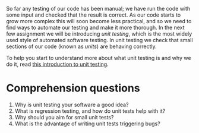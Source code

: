 <!-- 
author: Joe Turner
type: 3pc
time: 30 minutes
name: Introduction to unit testing
 -->

So far any testing of our code has been manual;  we have run the code with some input and checked that the result is correct.  As our code starts to grow more complex this will soon become less practical, and so we need to find ways to automate our testing and make it more thorough.  In the next few assignment we will be introducing *unit testing*, which is the most widely used style of automated software testing.  In unit testing we check that small sections of our code (known as *units*) are behaving correctly.

To help you start to understand more about what unit testing is and why we do it, read [this introduction to unit testing](http://soundsoftware.ac.uk/unit-testing-why-bother).

# Comprehension questions

1. Why is unit testing your software a good idea?
2. What is regression testing, and how do unit tests help with it?
3. Why should you aim for small unit tests?
4. What is the advantage of writing unit tests triggering bugs?
